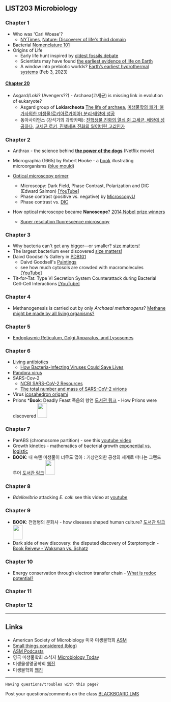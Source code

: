 ## LIST203 Microbiology

### __Chapter 1__
* Who was 'Carl Woese'?
  - [NYTimes](https://www.nytimes.com/2013/01/01/science/carl-woese-dies-discovered-lifes-third-domain.html), [Nature: Discoverer of life's third domain](https://www.nature.com/articles/493610a)
* Bacterial [Nomenclature 101](https://help.ezbiocloud.net/bacterial-nomenclature-101-and-how-to-describe-new-species/)
* Origins of Life
  - Early life hunt inspired by [oldest fossils debate](https://www.ox.ac.uk/news/2015-04-20-early-life-hunt-inspired-oldest-fossils-debate)
  - Scientists may have found [the earliest evidence of life on Earth](https://www.science.org/content/article/scientists-may-have-found-earliest-evidence-life-earth)
  - A window into prebiotic worlds? [Earth’s earliest hydrothermal systems](https://www.science.org/doi/10.1126/science.adg2630) (Feb 3, 2023)
 
#### [__Chapter 20__](https://igchoi.github.io/microbio-class/LIST204.html#chapter-20-archaea)
* Asgard/Loki? (Avengers??) - Archaea(고세균) is missing link in evolution of eukaryote?
  - Asgard group of __Lokiarcheota__ [The life of archaea](https://www.nature.com/articles/d41586-020-00087-4), [미생물학의 쾌거: 불가사의한 미생물(로키아르카이아) 분리·배양에 성공](https://www.ibric.org/myboard/read.php?id=307839&Board=news)
  - 동아사이언스 (강석기의 과학카페): [진핵생물 진화의 열쇠 쥔 고세균, 배양에 성공하다](https://www.dongascience.com/news.php?idx=30788), [고세균 로키, 진핵세포 진화의 잃어버린 고리인가](https://www.dongascience.com/news.php?idx=6896)

### __Chapter 2__
* Anthrax - the science behind [__the power of the dogs__](https://www.sciencefriday.com/segments/science-power-of-dog/#segment-transcript) (Netflix movie)
* Micrographia (1665) by Robert Hooke - a [book](https://www.nlm.nih.gov/exhibition/historicalanatomies/hooke_home.html) illustrating microorganisms ([blue mould](https://g.co/arts/ZcYG2p2tLZfrLt6BA))

* [Optical microscopy primer](https://micro.magnet.fsu.edu/primer/index.html)
  - Microscopy: Dark Field, Phase Contrast, Polarization and DIC (Edward Salmon) [[YouTube]](https://www.youtube.com/watch?v=P2teE17zT4I)
  - Phase contrast (positive vs. negative) by [MicroscopyU](https://www.microscopyu.com/tutorials/positive-and-negative-phase-contrast)
  - Phase contrast vs. [DIC](https://www.microscopyu.com/tutorials/comparison-of-phase-contrast-and-dic-microscopy)
* How optical microscope became __Nanoscope__? [2014 Nobel prize winners](https://www.nobelprize.org/uploads/2018/06/popular-chemistryprize2014.pdf)
  - [Super resolution fluorescence microscopy](https://www.youtube.com/watch?v=w2Qo__sppcI)

### __Chapter 3__
* Why bacteria can't get any bigger—or smaller? [size matters!](https://www.science.org/content/article/why-bacteria-can-t-get-any-bigger-or-smaller)
* The largest bacterium ever discovered [size matters!](https://www.science.org/content/article/largest-bacterium-ever-discovered-has-unexpectedly-complex-cells)
* Daivd Goodsell's Gallery in [PDB101](https://pdb101.rcsb.org/sci-art/goodsell-gallery/)
  - Daivd Goodsell's [Paintings](https://www.sciencemuseumgroup.org.uk/blog/covid-19-pandemic-art/)
  - see how much cytosols are crowded with macromolecules [[YouTube]](https://www.youtube.com/watch?v=2fobDHHl11c&t=1s)
* Tit-for-Tat: Type VI Secretion System Counterattack during Bacterial Cell-Cell Interactions [[YouTube]](https://www.youtube.com/watch?v=aQIU5CvsIjw)

### __Chapter 4__
* Methanogenesis is carried out by only _Archaeal methanogens_? [Methane might be made by all living organisms?](https://www.nature.com/articles/d41586-022-00206-3)

### __Chapter 5__
* [Endoplasmic Reticulum, Golgi Apparatus, and Lysosomes](https://www.nature.com/scitable/topicpage/endoplasmic-reticulum-golgi-apparatus-and-lysosomes-14053361/)

### __Chapter 6__
* [Living antibiotics](https://www.nature.com/articles/s41564-019-0666-4)
  - [How Bacteria-Infecting Viruses Could Save Lives](https://biobeat.nigms.nih.gov/2022/04/how-bacteria-infecting-viruses-could-save-lives/)
* [Pandora virus](https://www.newscientist.com/article/dn23901-my-so-called-viral-life-is-discovery-new-life-form/)
* SARS-Cov-2
  - [NCBI SARS-CoV-2 Resources](https://www.ncbi.nlm.nih.gov/sars-cov-2/)
  - [The total number and mass of SARS-CoV-2 virions](https://www.pnas.org/doi/full/10.1073/pnas.2024815118)
* Virus [icosahedron origami](https://rockedu.rockefeller.edu/component/virus-origami/) 
* Prions 
*__Book__: Deadly Feast 죽음의 향연 [도서관 링크](https://library.korea.ac.kr/detail/?cid=CAT000045305833&ctype=m) - How Prions were discovered <img src="https://image.aladin.co.kr/product/84/94/letslook/8983711876_f.jpg" width=30 height=45>
  
### __Chapter 7__
* ParABS (chromosome partition) - see this [youtube video](https://youtu.be/0S0CWAmmFzY?t=280)
* Growth kinetics - mathematics of bacterial growth [exponential vs. logistic](https://www.khanacademy.org/science/ap-biology/ecology-ap/population-ecology-ap/a/exponential-logistic-growth)
* __BOOK__: 내 속엔 미생물이 너무도 많아 : 기상천외한 공생의 세계로 떠나는 그랜드 투어 [도서관 링크](https://library.korea.ac.kr/detail/?cid=CAT000045915025&ctype=m) <img src="https://image.aladin.co.kr/product/11380/16/letslook/K712531407_f.jpg" width=30 height=45>
 
### __Chapter 8__
* _Bdellovibrio_ attacking _E. coli_: see this video at [youtube](https://youtu.be/-uZjo0ohjFw)

### __Chapter 9__
* __BOOK__: 전염병의 문화사 - how diseases shaped human culture? [도서관 링크](https://library.korea.ac.kr/detail/?cid=CAT000000713979&ctype=m)
  <img src="https://image.aladin.co.kr/product/28/63/cover/8983710780_2.jpg" width=30 height=45>
* Dark side of new discovery: the disputed discovery of Sterptomycin - [Book Reivew - Waksman vs. Schatz](https://www.thelancet.com/pdfs/journals/lancet/PIIS0140673612612021.pdf)

### __Chapter 10__
* Energy conservation through electron transfer chain - [What is redox potential?](https://en.wikipedia.org/wiki/Reduction_potential)
 
### __Chapter 11__
### __Chapter 12__

---
## Links

* American Society of Microbiology 미국 미생물학회 [ASM](https://www.asm.org)
* [Small things considered (blog)](https://schaechter.asmblog.org/)
* [ASM Podcasts](https://www.asm.org/podcasts)
* 영국 미생물학회 소식지 [Microbiology Today](https://microbiologysociety.org/publication/current-issue/)
* 미생물생명공학회 [웹진](http://www.e-bioindustry.or.kr/index.html)
* 미생물학회 [웹진](http://www.msk.or.kr/webzine/201906/index.html)


---
```
Having questions/troubles with this page?
```
Post your questions/comments on the class [BLACKBOARD LMS](https://kulms.korea.ac.kr)
